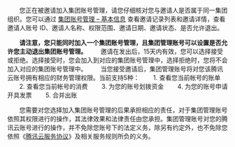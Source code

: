 &nbsp;&nbsp;&nbsp;&nbsp;&nbsp;&nbsp;&nbsp;您正在被邀请加入集团账号管理，请您仔细核对您与邀请人是否属于同一集团组织。您可以通过 [集团账号管理 – 基本信息](https://console.cloud.tencent.com/organization/setting) 查看邀请记录列表和邀请详情，查看邀请人账号 ID、邀请人名称、权限范围、邀请日期、邀请状态、是否允许退出。

&nbsp;&nbsp;&nbsp;&nbsp;&nbsp;&nbsp;&nbsp;**请注意，您只能同时加入一个集团账号管理，且集团管理账号可以设置是否允许您主动退出集团账号管理。**
&nbsp;&nbsp;&nbsp;&nbsp;&nbsp;&nbsp;&nbsp;邀请在发出后，15天内有效，您可以选择接受或拒绝。选择接受时，您会加入到对应的集团账号管理中，选择拒绝时，您将不会加入对应的集团账号管理中。
&nbsp;&nbsp;&nbsp;&nbsp;&nbsp;&nbsp;&nbsp;当您接受邀请后，集团管理账号将对您该腾讯云账号拥有相应的财务管理权限。当前支持5种：
&nbsp;&nbsp;&nbsp;&nbsp;&nbsp;&nbsp;&nbsp;1. 查看您当前帐号的账单 
&nbsp;&nbsp;&nbsp;&nbsp;&nbsp;&nbsp;&nbsp;2. 查看您当前帐号的消费
&nbsp;&nbsp;&nbsp;&nbsp;&nbsp;&nbsp;&nbsp;3. 为您的账号划拨资金
&nbsp;&nbsp;&nbsp;&nbsp;&nbsp;&nbsp;&nbsp;4. 为您的账号申请开具发票
&nbsp;&nbsp;&nbsp;&nbsp;&nbsp;&nbsp;&nbsp;5. 合并出账

&nbsp;&nbsp;&nbsp;&nbsp;&nbsp;&nbsp;&nbsp;您需要对您选择加入集团账号管理的后果承担相应的责任，对于集团管理账号依照其权限进行的操作，其法律效果和法律责任由您承担。集团管理账号对您的腾讯云账号进行的操作，并不免除您账号下的法定义务，除另有约定外，也不免除您依照《[腾讯云服务协议](https://cloud.tencent.com/document/product/301/1967)》及相关服务规则所负的义务。

